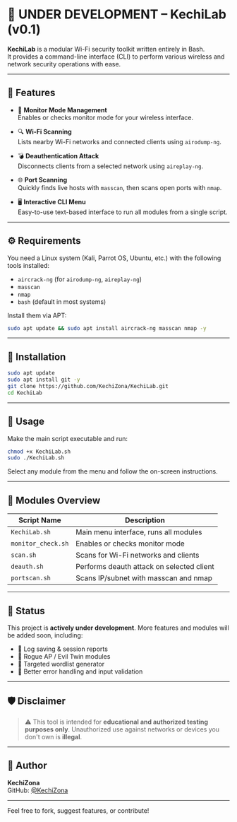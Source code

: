 # 🚧 UNDER DEVELOPMENT – KechiLab (v0.1)

**KechiLab** is a modular Wi-Fi security toolkit written entirely in Bash.  
It provides a command-line interface (CLI) to perform various wireless and network security operations with ease.

---

## 🔧 Features

- 📡 **Monitor Mode Management**  
  Enables or checks monitor mode for your wireless interface.

- 🔍 **Wi-Fi Scanning**  
  Lists nearby Wi-Fi networks and connected clients using `airodump-ng`.

- 💣 **Deauthentication Attack**  
  Disconnects clients from a selected network using `aireplay-ng`.

- 🌐 **Port Scanning**  
  Quickly finds live hosts with `masscan`, then scans open ports with `nmap`.

- 🖥️ **Interactive CLI Menu**  
  Easy-to-use text-based interface to run all modules from a single script.

---

## ⚙️ Requirements

You need a Linux system (Kali, Parrot OS, Ubuntu, etc.) with the following tools installed:

- `aircrack-ng` (for `airodump-ng`, `aireplay-ng`)
- `masscan`
- `nmap`
- `bash` (default in most systems)

Install them via APT:

```bash
sudo apt update && sudo apt install aircrack-ng masscan nmap -y
```

---

## 🧰 Installation

```bash
sudo apt update
sudo apt install git -y
git clone https://github.com/KechiZona/KechiLab.git
cd KechiLab
```

---

## 🚀 Usage

Make the main script executable and run:

```bash
chmod +x KechiLab.sh
sudo ./KechiLab.sh
```

Select any module from the menu and follow the on-screen instructions.

---

## 📁 Modules Overview

| Script Name        | Description                               |
| ------------------ | ----------------------------------------- |
| `KechiLab.sh`      | Main menu interface, runs all modules     |
| `monitor_check.sh` | Enables or checks monitor mode            |
| `scan.sh`          | Scans for Wi-Fi networks and clients      |
| `deauth.sh`        | Performs deauth attack on selected client |
| `portscan.sh`      | Scans IP/subnet with masscan and nmap     |

---

## 🧪 Status

This project is **actively under development**.
More features and modules will be added soon, including:

* 📁 Log saving & session reports
* 📡 Rogue AP / Evil Twin modules
* 🧠 Targeted wordlist generator
* 🧪 Better error handling and input validation

---

## 🛡️ Disclaimer

> ⚠️ This tool is intended for **educational and authorized testing purposes only**.
> Unauthorized use against networks or devices you don't own is **illegal**.

---

## 🤖 Author

**KechiZona**  
GitHub: [@KechiZona](https://github.com/KechiZona)

---

Feel free to fork, suggest features, or contribute!
